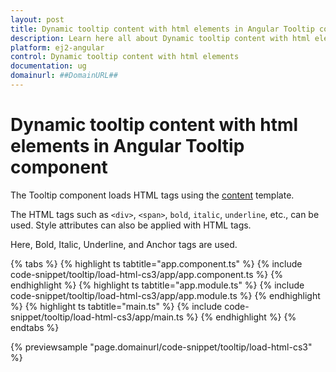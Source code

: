 ```yaml
---
layout: post
title: Dynamic tooltip content with html elements in Angular Tooltip component | Syncfusion
description: Learn here all about Dynamic tooltip content with html elements in Syncfusion Angular Tooltip component of Syncfusion Essential JS 2 and more.
platform: ej2-angular
control: Dynamic tooltip content with html elements 
documentation: ug
domainurl: ##DomainURL##
---
```


# Dynamic tooltip content with html elements in Angular Tooltip component

The Tooltip component loads HTML tags using the [content](https://ej2.syncfusion.com/angular/documentation/tooltip/content/) template.

The HTML tags such as `<div>`, `<span>`, `bold`, `italic`, `underline`, etc., can be used. Style attributes can also be applied with HTML tags.

Here, Bold, Italic, Underline, and Anchor tags are used.

{% tabs %}
{% highlight ts tabtitle="app.component.ts" %}
{% include code-snippet/tooltip/load-html-cs3/app/app.component.ts %}
{% endhighlight %}
{% highlight ts tabtitle="app.module.ts" %}
{% include code-snippet/tooltip/load-html-cs3/app/app.module.ts %}
{% endhighlight %}
{% highlight ts tabtitle="main.ts" %}
{% include code-snippet/tooltip/load-html-cs3/app/main.ts %}
{% endhighlight %}
{% endtabs %}
  
{% previewsample "page.domainurl/code-snippet/tooltip/load-html-cs3" %}
